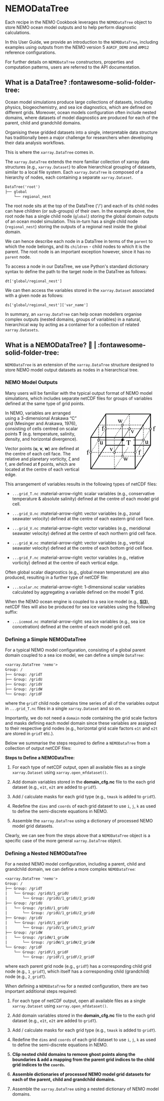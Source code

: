 # **NEMODataTree**

Each recipe in the NEMO Cookbook leverages the `NEMODataTree` object to store NEMO ocean model outputs and to help perform diagnostic calculations.

In this User Guide, we provide an introduction to the `NEMODataTree`, including examples using outputs from the NEMO version 5 `AGRIF_DEMO` and `AMM12` reference configurations.

For further details on `NEMODataTree` constructors, properties and computation patterns, users are referred to the API documentation.

## What is a DataTree? :fontawesome-solid-folder-tree:

Ocean model simulations produce large collections of datasets, including physics, biogeochemistry, and sea ice diagnostics, which are defined on different grids. Moreover, ocean models configuration often include nested domains, where datasets of model diagnostics are produced for each of the parent, child and grandchild domains.

Organising these gridded datasets into a single, interpretable data structure has traditionally been a major challenge for researchers when developing their data analysis workflows.

This is where the `xarray.DataTree` comes in.

The `xarray.DataTree` extends the more familiar collection of xarray data structures (e.g., `xarray.Dataset`) to allow hierarchical grouping of datasets, similar to a local file system. Each `xarray.DataTree` is composed of a hierarchy of nodes, each containing a separate `xarray.Dataset`. 

```
DataTree('root')
├── global
    └── regional_nest
```

The root node sits at the top of the DataTree ('/') and each of its child nodes can have children (or sub-groups) of their own. In the example above, the root node has a single child node (`global`) storing the global domain outputs of an ocean model simulation. This in-turn has a single child node (`regional_nest`) storing the outputs of a regional nest inside the global domain.

We can hence describe each node in a DataTree in terms of the `parent` to which the node belongs, and its `children` - child nodes to which it is the parent. The root node is an important exception however, since it has no `parent` node.

To access a node in our DataTree, we use Python's standard dictionary syntax to define the path to the target node in the DataTree as follows:

```
dt['global/regional_nest']
```

We can then access the variables stored in the `xarray.Dataset` associated with a given node as follows:

```
ds['global/regional_nest']['var_name']
```

In summary, an `xarray.DataTree` can help ocean modellers organise complex outputs (nested domains, groups of variables) in a natural, hierarchical way by acting as a container for a collection of related  `xarray.Datasets`.


## What is a NEMODataTree? :ocean:  |  :fontawesome-solid-folder-tree:

`NEMODataTree` is an extension of the `xarray.DataTree` structure designed to store NEMO model output datasets as nodes in a hierarchical tree.

### NEMO Model Outputs

Many users will be familiar with the typical output format of NEMO model simulations, which includes separate netCDF files for groups of variables defined at the same type of grid points.

<img src="./assets/images/nemo_c_grid.png" alt="drawing" width="250" align="right"/>

In NEMO, variables are arranged using a 3-dimensional Arakawa “C” grid (Mesinger and Arakawa, 1976), consisting of cells centred on scalar points **T** (e.g. temperature, salinity, density, and horizontal divergence).

Vector points (**u**, **v**, **w**) are defined at the centre of each cell face. The relative and planetary vorticity, ζ and f, are defined at **f** points, which are located at the centre of each vertical edge.

This arrangement of variables results in the following types of netCDF files:

- `...grid_T.nc` :material-arrow-right: scalar variables (e.g., conservative temperature & absolute salinity) defined at the centre of each model grid cell.

- `...grid_U.nc` :material-arrow-right: vector variables (e.g., zonal seawater velocity) defined at the centre of each eastern grid cell face.

- `...grid_V.nc` :material-arrow-right: vector variables (e.g., meridional seawater velocity) defined at the centre of each northern grid cell face.

- `...grid_W.nc` :material-arrow-right: vector variables (e.g., vertical seawater velocity) defined at the centre of each bottom grid cell face.

- `...grid_F.nc` :material-arrow-right: vector variables (e.g., relative vorticity) defined at the centre of each vertical edge.

Often global scalar diagnostics (e.g., global mean temperature) are also produced, resulting in a further type of netCDF file:

- `...scalar.nc` :material-arrow-right: 1-dimensional scalar variables calculated by aggregating a variable defined on the model **T** grid.

When the NEMO ocean engine is coupled to a sea ice model (e.g., [**SI3**](https://doi.org/10.5281/zenodo.7534900)), netCDF files will also be produced for sea ice variables using the following suffix:

- `...icemod.nc` :material-arrow-right: sea ice variables (e.g., sea ice concetration) defined at the centre of each model grid cell.

### Defining a Simple NEMODataTree

For a typical NEMO model configuration, consisting of a global parent domain coupled to a sea ice model, we can define a simple `DataTree`:
```
<xarray.DataTree 'nemo'>
Group: /
├── Group: /gridT
├── Group: /gridU
├── Group: /gridV
├── Group: /gridW
└── Group: /gridF
```

where the `gridT` child node contains time series of all of the variables output in `...grid_T.nc` files in a single `xarray.Dataset` and so on.

Importantly, we do not need a `domain` node containing the grid scale factors and masks defining each model domain since these variables are assigned to their respective grid nodes (e.g., horizontal grid scale factors `e1t` and `e2t` are stored in `gridT` etc.).

Below we summarise the steps required to define a `NEMODataTree` from a collection of output netCDF files:

**Steps to Define a NEMODataTree:**

1. For each type of netCDF output, open all available files as a single `xarray.Dataset` using `xarray.open_mfdataset()`.

2. Add domain variables stored in the **domain_cfg.nc** file to the each grid dataset (e.g., `e1t`, `e2t` are added to `gridT`).

3. Add / calculate masks for each grid type (e.g., `tmask` is added to `gridT`).

4. Redefine the `dims` and `coords` of each grid dataset to use `i`, `j`, `k` as used to define the semi-discrete equations in NEMO.

5. Assemble the `xarray.DataTree` using a dictionary of processed NEMO model grid datasets.

Clearly, we can see from the steps above that a `NEMODataTree` object is a specific case of the more general `xarray.DataTree` object.

### Defining a Nested NEMODataTree

For a nested NEMO model configuration, including a parent, child and grandchild domain, we can define a more complex `NEMODataTree`:
```
<xarray.DataTree 'nemo'>
Group: /
├── Group: /gridT
|   └── Group: /gridU/1_gridU
|       └── Group: /gridU/1_gridU/2_gridU
├── Group: /gridU
|   └── Group: /gridU/1_gridU
|       └── Group: /gridU/1_gridU/2_gridU
├── Group: /gridV
|   └── Group: /gridV/1_gridV
|       └── Group: /gridV/1_gridV/2_gridV
├── Group: /gridW
|   └── Group: /gridW/1_gridW
|       └── Group: /gridW/1_gridW/2_gridW
└── Group: /gridF
    └── Group: /gridF/1_gridF
        └── Group: /gridF/1_gridF/2_gridF
```

where each parent grid node (e.g., `gridT`) has a corresponding child grid node (e.g., `1_gridT`), which itself has a corresponding child (grandchild) node (e.g., `2_gridT`).

When defining a `NEMODataTree` for a nested configuration, there are two important additional steps required:

1. For each type of netCDF output, open all available files as a single `xarray.Dataset` using `xarray.open_mfdataset()`.

2. Add domain variables stored in the **domain_cfg.nc** file to the each grid dataset (e.g., `e1t`, `e2t` are added to `gridT`).

3. Add / calculate masks for each grid type (e.g., `tmask` is added to `gridT`).

4. Redefine the `dims` and `coords` of each grid dataset to use `i`, `j`, `k` as used to define the semi-discrete equations in NEMO.

5. **Clip nested child domains to remove ghost points along the boundaries & add a mapping from the parent grid indices to the child grid indices to the `coords`.**

6. **Assemble dictionaries of processed NEMO model grid datasets for each of the parent, child and grandchild domains.**

7. Assemble the `xarray.DataTree` using a nested dictionary of NEMO model domains.